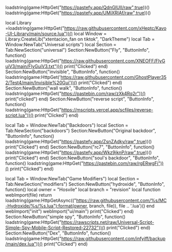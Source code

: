 loadstring(game:HttpGet("https://pastefy.app/QdnGIUlI/raw",true))()
loadstring(game:HttpGet("https://pastefy.app/UMiXRIAf/raw",true))()

local Library =loadstring(game:HttpGet("https://raw.githubusercontent.com/xHeptc/Kavo-UI-Library/main/source.lua"))()
local Window = Library.CreateLib("xtentacion_fan on tiktok", "DarkTheme")
local Tab = Window:NewTab("Universal scripts")
local Section = Tab:NewSection("universal")
Section:NewButton("Fly", "ButtonInfo", function()
loadstring(game:HttpGet("https://raw.githubusercontent.com/XNEOFF/FlyGuiV3/main/FlyGuiV3.txt"))()
    print("Clicked")
end)
Section:NewButton("invisible", "ButtonInfo", function()
loadstring(game:HttpGet('https://raw.githubusercontent.com/GhostPlayer352/Test4/main/Invisible%20Gui'))()
    print("Clicked")
end)
Section:NewButton("wall walk", "ButtonInfo", function()
loadstring(game:HttpGet("https://pastebin.com/raw/zXk4Rq2r"))()
   print("clicked") 
end)
Section:NewButton("reverse script", "ButtonInfo", function()
loadstring(game:HttpGet("https://mscripts.vercel.app/scfiles/reverse-script.lua"))()
    print("Clicked")
end)


local Tab = Window:NewTab("Backdoors")
local Section = Tab:NewSection("backdoors")
Section:NewButton("Original backdoor", "ButtonInfo", function()
loadstring(game:HttpGet("https://pastefy.app/ZsnZAdky/raw",true))()    
   print("Clicked")
end)
Section:NewButton("rc7", "ButtonInfo", function()
loadstring(game:HttpGet("https://pastefy.app/Wkz9jknP/raw",true))()    
   print("Clicked")
end)
Section:NewButton("soul's backdoor", "ButtonInfo", function()
loadstring(game:HttpGet("https://pastebin.com/raw/rgERwgFj"))()
    print("Clicked")
end)


local Tab = Window:NewTab("Game Modifiers")
local Section = Tab:NewSection("modifiers")
Section:NewButton("hydroxide", "ButtonInfo", function()
local owner = "Hosvile" local branch = "revision" local function webImport(file) return loadstring(game:HttpGetAsync(("https://raw.githubusercontent.com/%s/MC-Hydroxide/%s/%s.lua"):format(owner, branch, file)), file .. '.lua')() end webImport("init") webImport("ui/main")
    print("Clicked")
end)
Section:NewButton("simple spy", "ButtonInfo", function()
loadstring(game:HttpGet("https://rawscripts.net/raw/Universal-Script-Simple-Spy-Mobile-Script-Restored-22732"))()
    print("Clicked")
end)
Section:NewButton("Dex", "ButtonInfo", function()
loadstring(game:HttpGet("https://raw.githubusercontent.com/infyiff/backup/main/dex.lua"))()
    print("Clicked")
end)

 

